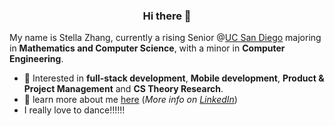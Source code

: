 <link rel="stylesheet"
href="https://fonts.googleapis.com/css?family=Lalezar">
    

<div align="center" margin="auto">
  <h3>Hi there 👋 </h3>
</div>

My name is Stella Zhang, currently a rising Senior @[UC San Diego](https://www.ucsd.edu/) majoring in **Mathematics and Computer Science**, with a minor in **Computer Engineering**.

- 💬 Interested in **full-stack development**, **Mobile development**, **Product & Project Management** and **CS Theory Research**.
- 👤 learn more about me [here](https://stella-liyu-zhang.github.io/Portfolio/)  (_More info on [LinkedIn](https://www.linkedin.com/in/stella-liyu-zhang/)_)  
- I really love to dance!!!!!!

<!------
### Languages: 

<div align="left">
<img  src="https://img.shields.io/badge/C-00599C?style=for-the-badge&logo=c&logoColor=white">
<img  src="https://img.shields.io/badge/C%2B%2B-00599C?style=for-the-badge&logo=c%2B%2B&logoColor=white">
<img  src="https://img.shields.io/badge/Java-ED8B00?style=for-the-badge&logo=java&logoColor=white">
<img  src="https://img.shields.io/badge/JavaScript-323330?style=for-the-badge&logo=javascript&logoColor=F7DF1E">
<img src="https://img.shields.io/badge/HTML5-E34F26?style=for-the-badge&logo=html5&logoColor=white">
<img src="https://img.shields.io/badge/CSS3-1572B6?style=for-the-badge&logo=css3&logoColor=white">
<img src="https://img.shields.io/badge/LaTeX-47A141?style=for-the-badge&logo=LaTeX&logoColor=white">
</div>

 ### Tools:
 
<div align="left">
<img  src="https://img.shields.io/badge/json-5E5C5C?style=for-the-badge&logo=json&logoColor=white">
<img  src="https://img.shields.io/badge/MongoDB-4EA94B?style=for-the-badge&logo=mongodb&logoColor=white">
<img  src="https://img.shields.io/badge/Node.js-339933?style=for-the-badge&logo=nodedotjs&logoColor=white">
<img  src="https://img.shields.io/badge/React-20232A?style=for-the-badge&logo=react&logoColor=61DAFB">
<img src="https://img.shields.io/badge/Postman-FF6C37?style=for-the-badge&logo=Postman&logoColor=white">
</div>
--->
